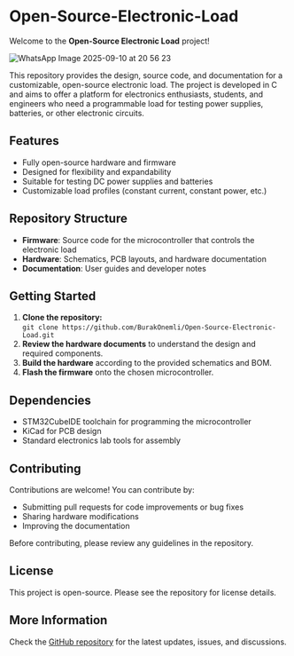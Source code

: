 # Open-Source-Electronic-Load

Welcome to the **Open-Source Electronic Load** project!

![WhatsApp Image 2025-09-10 at 20 56 23](https://github.com/user-attachments/assets/3f85acfd-5183-4f1e-8eb5-ae181db9c803)


This repository provides the design, source code, and documentation for a customizable, open-source electronic load. The project is developed in C and aims to offer a platform for electronics enthusiasts, students, and engineers who need a programmable load for testing power supplies, batteries, or other electronic circuits.

## Features

- Fully open-source hardware and firmware
- Designed for flexibility and expandability
- Suitable for testing DC power supplies and batteries
- Customizable load profiles (constant current, constant power, etc.)

## Repository Structure

- **Firmware**: Source code for the microcontroller that controls the electronic load
- **Hardware**: Schematics, PCB layouts, and hardware documentation
- **Documentation**: User guides and developer notes

## Getting Started

1. **Clone the repository:**  
   `git clone https://github.com/BurakOnemli/Open-Source-Electronic-Load.git`
2. **Review the hardware documents** to understand the design and required components.
3. **Build the hardware** according to the provided schematics and BOM.
4. **Flash the firmware** onto the chosen microcontroller.

## Dependencies

- STM32CubeIDE toolchain for programming the microcontroller
- KiCad for PCB design 
- Standard electronics lab tools for assembly

## Contributing

Contributions are welcome! You can contribute by:
- Submitting pull requests for code improvements or bug fixes
- Sharing hardware modifications
- Improving the documentation

Before contributing, please review any guidelines in the repository.

## License

This project is open-source. Please see the repository for license details.

## More Information

Check the [GitHub repository](https://github.com/BurakOnemli/Open-Source-Electronic-Load) for the latest updates, issues, and discussions.
